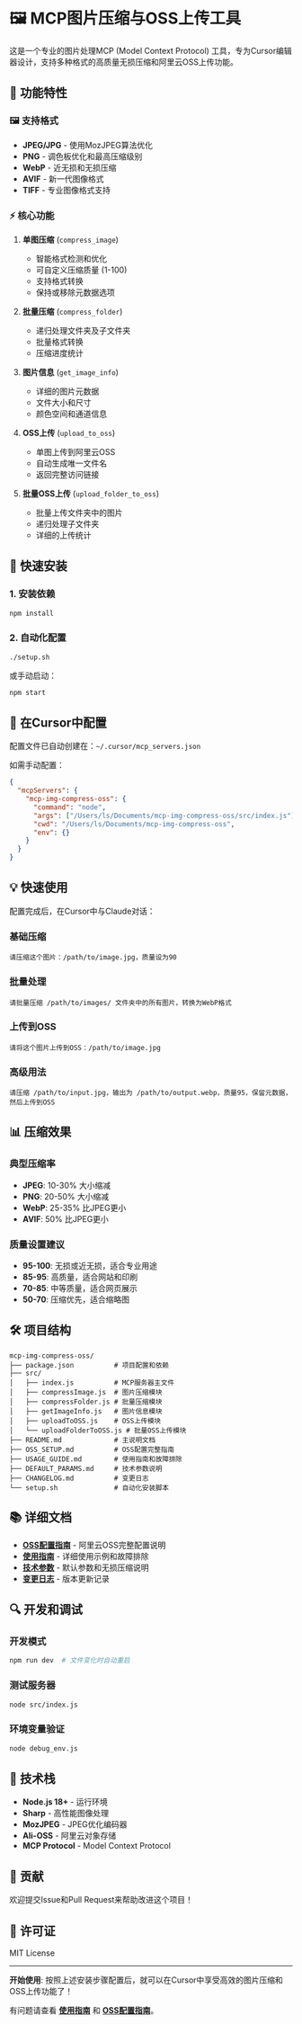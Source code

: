 # 🖼️ MCP图片压缩与OSS上传工具

这是一个专业的图片处理MCP (Model Context Protocol) 工具，专为Cursor编辑器设计，支持多种格式的高质量无损压缩和阿里云OSS上传功能。

## 🎯 功能特性

### 🖼️ 支持格式
- **JPEG/JPG** - 使用MozJPEG算法优化
- **PNG** - 调色板优化和最高压缩级别
- **WebP** - 近无损和无损压缩
- **AVIF** - 新一代图像格式
- **TIFF** - 专业图像格式支持

### ⚡ 核心功能

1. **单图压缩** (`compress_image`)
   - 智能格式检测和优化
   - 可自定义压缩质量 (1-100)
   - 支持格式转换
   - 保持或移除元数据选项

2. **批量压缩** (`compress_folder`) 
   - 递归处理文件夹及子文件夹
   - 批量格式转换
   - 压缩进度统计

3. **图片信息** (`get_image_info`)
   - 详细的图片元数据
   - 文件大小和尺寸
   - 颜色空间和通道信息

4. **OSS上传** (`upload_to_oss`)
   - 单图上传到阿里云OSS
   - 自动生成唯一文件名
   - 返回完整访问链接

5. **批量OSS上传** (`upload_folder_to_oss`)
   - 批量上传文件夹中的图片
   - 递归处理子文件夹
   - 详细的上传统计

## 🚀 快速安装

### 1. 安装依赖
```bash
npm install
```

### 2. 自动化配置
```bash
./setup.sh
```

或手动启动：
```bash
npm start
```

## 🔧 在Cursor中配置

配置文件已自动创建在：`~/.cursor/mcp_servers.json`

如需手动配置：
```json
{
  "mcpServers": {
    "mcp-img-compress-oss": {
      "command": "node",
      "args": ["/Users/ls/Documents/mcp-img-compress-oss/src/index.js"],
      "cwd": "/Users/ls/Documents/mcp-img-compress-oss",
      "env": {}
    }
  }
}
```

## 💡 快速使用

配置完成后，在Cursor中与Claude对话：

### 基础压缩
```
请压缩这个图片：/path/to/image.jpg，质量设为90
```

### 批量处理
```
请批量压缩 /path/to/images/ 文件夹中的所有图片，转换为WebP格式
```

### 上传到OSS
```
请将这个图片上传到OSS：/path/to/image.jpg
```

### 高级用法
```
请压缩 /path/to/input.jpg，输出为 /path/to/output.webp，质量95，保留元数据，然后上传到OSS
```

## 📊 压缩效果

### 典型压缩率
- **JPEG**: 10-30% 大小缩减
- **PNG**: 20-50% 大小缩减  
- **WebP**: 25-35% 比JPEG更小
- **AVIF**: 50% 比JPEG更小

### 质量设置建议
- **95-100**: 无损或近无损，适合专业用途
- **85-95**: 高质量，适合网站和印刷
- **70-85**: 中等质量，适合网页展示
- **50-70**: 压缩优先，适合缩略图

## 🛠️ 项目结构

```
mcp-img-compress-oss/
├── package.json          # 项目配置和依赖
├── src/
│   ├── index.js          # MCP服务器主文件
│   ├── compressImage.js  # 图片压缩模块
│   ├── compressFolder.js # 批量压缩模块
│   ├── getImageInfo.js   # 图片信息模块
│   ├── uploadToOSS.js    # OSS上传模块
│   └── uploadFolderToOSS.js # 批量OSS上传模块
├── README.md             # 主说明文档
├── OSS_SETUP.md          # OSS配置完整指南
├── USAGE_GUIDE.md        # 使用指南和故障排除
├── DEFAULT_PARAMS.md     # 技术参数说明
├── CHANGELOG.md          # 变更日志
└── setup.sh              # 自动化安装脚本
```

## 📚 详细文档

- **[OSS配置指南](OSS_SETUP.md)** - 阿里云OSS完整配置说明
- **[使用指南](USAGE_GUIDE.md)** - 详细使用示例和故障排除
- **[技术参数](DEFAULT_PARAMS.md)** - 默认参数和无损压缩说明
- **[变更日志](CHANGELOG.md)** - 版本更新记录

## 🔍 开发和调试

### 开发模式
```bash
npm run dev  # 文件变化时自动重启
```

### 测试服务器
```bash
node src/index.js
```

### 环境变量验证
```bash
node debug_env.js
```

## 💪 技术栈

- **Node.js 18+** - 运行环境
- **Sharp** - 高性能图像处理
- **MozJPEG** - JPEG优化编码器
- **Ali-OSS** - 阿里云对象存储
- **MCP Protocol** - Model Context Protocol

## 🤝 贡献

欢迎提交Issue和Pull Request来帮助改进这个项目！

## 📄 许可证

MIT License

---

**开始使用**: 按照上述安装步骤配置后，就可以在Cursor中享受高效的图片压缩和OSS上传功能了！

有问题请查看 **[使用指南](USAGE_GUIDE.md)** 和 **[OSS配置指南](OSS_SETUP.md)**。 